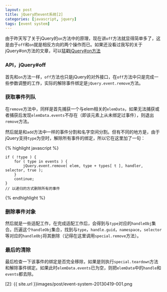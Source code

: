 ```yaml
---
layout: post
title: jQuery的event系统[2]
categories: [javascript, jquery]
tags: [event system]
---
```



由于昨天写了关于jQuery的`on`方法中的原理，现在讲`off`方法就显得简单多了，这是由于`off`和`on`就是相反方向的两个操作而已。如果还没看过我写的关于jQuery#on方法的文章，可以猛戳[jQuery#on方法][1]


### API，jQuery#off

首先和`on`方法一样，`off`方法也只是jQuery的对外接口，在`off`方法中只是完成一些参数调整的工作，实际的解除事件绑定是`jQuery.event.remove`方法。


### 获取事件列队

在`remove`方法中，同样是首先捕获一个与elem相关的`elemData`，如果无法捕获或者捕获后发现`elemData.events`不存在（即该元素上从未绑定过事件），则退出`remove`方法。

然后就是和`add`方法中一样的事件分割和名字空间分割。但有不同的地方是，由于jQuery支持`type`为空时，解除所有事件的绑定，所以它在这里加了一句：

{% highlight javascript %}

    if ( !type ) {
        for ( type in events ) {
            jQuery.event.remove( elem, type + types[ t ], handler, selector, true );
        }
        continue;
    }
    // 以递归的方式删除所有的事件

{% endhighlight %}


### 删除事件对象

然后就是一些适配工作，在完成适配工作后，会得到与`type`对应的`handleObj`集合。历遍这个`handleObj`集合，找到与`type`，`handle.guid`，`namespace`，`selector`等对应的`handleObj`将其删除（记得在这里调用`special.remove`方法）。


### 最后的清除

最后检查一下该事件的绑定是否完全移除，如果是则执行`special.teardown`方法和解除事件绑定。如果此时`elemData.events`已为空，则把`elemData`中的`handle`和`events`都去除。


[1]: http://lizzz0523.github.io/javascript/jquery/2013/04/19/event-part1/
[2]: {{ site.url }}images/post/event-system-20130419-001.png



